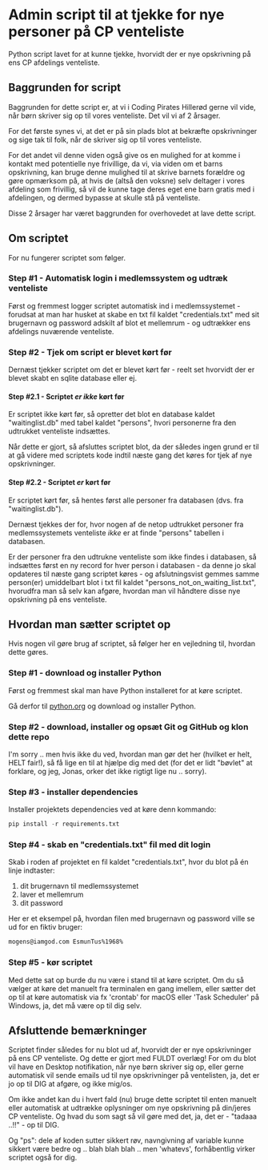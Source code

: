 # Admin script til at tjekke for nye personer på CP venteliste
Python script lavet for at kunne tjekke, hvorvidt der er nye opskrivning på ens CP afdelings venteliste.

## Baggrunden for script
Baggrunden for dette script er, at vi i Coding Pirates Hillerød gerne vil vide, når børn skriver sig op til vores venteliste. Det vil vi af 2 årsager.

For det første synes vi, at det er på sin plads blot at bekræfte opskrivninger og sige tak til folk, når de skriver sig op til vores venteliste.

For det andet vil denne viden også give os en mulighed for at komme i kontakt med potentielle nye frivillige, da vi, via viden om et barns opskrivning, kan bruge denne mulighed til at skrive barnets forældre og gøre opmærksom på, at hvis de (altså den voksne) selv deltager i vores afdeling som frivillig, så vil de kunne tage deres eget ene barn gratis med i afdelingen, og dermed bypasse at skulle stå på venteliste.

Disse 2 årsager har været baggrunden for overhovedet at lave dette script.

## Om scriptet
For nu fungerer scriptet som følger.

### Step #1 - Automatisk login i medlemssystem og udtræk venteliste
Først og fremmest logger scriptet automatisk ind i medlemssystemet - forudsat at man har husket at skabe en txt fil kaldet "credentials.txt" med sit brugernavn og password adskilt af blot et mellemrum - og udtrækker ens afdelings nuværende venteliste.

### Step #2 - Tjek om script er blevet kørt før
Dernæst tjekker scriptet om det er blevet kørt før - reelt set hvorvidt der er blevet skabt en sqlite database eller ej.

#### Step #2.1 - Scriptet _er ikke_ kørt før
Er scriptet ikke kørt før, så opretter det blot en database kaldet "waitinglist.db" med tabel kaldet "persons", hvori personerne fra den udtrukket venteliste indsættes.

Når dette er gjort, så afsluttes scriptet blot, da der således ingen grund er til at gå videre med scriptets kode indtil næste gang det køres for tjek af nye opskrivninger.

#### Step #2.2 - Scriptet _er_ kørt før
Er scriptet kørt før, så hentes først alle personer fra databasen (dvs. fra "waitinglist.db").

Dernæst tjekkes der for, hvor nogen af de netop udtrukket personer fra medlemssystemets venteliste *ikke* er at finde "persons" tabellen i databasen.

Er der personer fra den udtrukne venteliste som ikke findes i databasen, så indsættes først en ny record for hver person i databasen - da denne jo skal opdateres til næste gang scriptet køres - og afslutningsvist gemmes samme person(er) umiddelbart blot i txt fil kaldet "persons_not_on_waiting_list.txt", hvorudfra man så selv kan afgøre, hvordan man vil håndtere disse nye opskrivning på ens venteliste.

## Hvordan man sætter scriptet op
Hvis nogen vil gøre brug af scriptet, så følger her en vejledning til, hvordan dette gøres.

### Step #1 - download og installer Python
Først og fremmest skal man have Python installeret for at køre scriptet.

Gå derfor til [python.org](https://www.python.org/) og download og installer Python.

### Step #2 - download, installer og opsæt Git og GitHub og klon dette repo
I'm sorry .. men hvis ikke du ved, hvordan man gør det her (hvilket er helt, HELT fair!), så få lige en til at hjælpe dig med det (for det er lidt "bøvlet" at forklare, og jeg, Jonas, orker det ikke rigtigt lige nu .. sorry).

### Step #3 - installer dependencies
Installer projektets dependencies ved at køre denn kommando:

```python
pip install -r requirements.txt
```

### Step #4 - skab en "credentials.txt" fil med dit login
Skab i roden af projektet en fil kaldet "credentials.txt", hvor du blot på én linje indtaster:
1. dit brugernavn til medlemssystemet
2. laver et mellemrum
3. dit password

Her er et eksempel på, hvordan filen med brugernavn og password ville se ud for en fiktiv bruger:
```txt
mogens@iamgod.com EsmunTus%1968%
```

### Step #5 - kør scriptet
Med dette sat op burde du nu være i stand til at køre scriptet. Om du så vælger at køre det manuelt fra terminalen en gang imellem, eller sætter det op til at køre automatisk via fx 'crontab' for macOS eller 'Task Scheduler' på Windows, ja, det må være op til dig selv.

## Afsluttende bemærkninger
Scriptet finder således for nu blot ud af, hvorvidt der er nye opskrivninger på ens CP venteliste. Og dette er gjort med FULDT overlæg! For om du blot vil have en Desktop notifikation, når nye børn skriver sig op, eller gerne automatisk vil sende emails ud til nye opskrivninger på ventelisten, ja, det er jo op til DIG at afgøre, og ikke mig/os.

Om ikke andet kan du i hvert fald (nu) bruge dette scriptet til enten manuelt eller automatisk at udtrække oplysninger om nye opskrivning på din/jeres CP venteliste. Og hvad du som sagt så vil gøre med det, ja, det er - "tadaaa ..!!" - op til DIG.

Og "ps": dele af koden sutter sikkert røv, navngivning af variable kunne sikkert være bedre og .. blah blah blah .. men 'whatevs', forhåbentlig virker scriptet også for dig.
